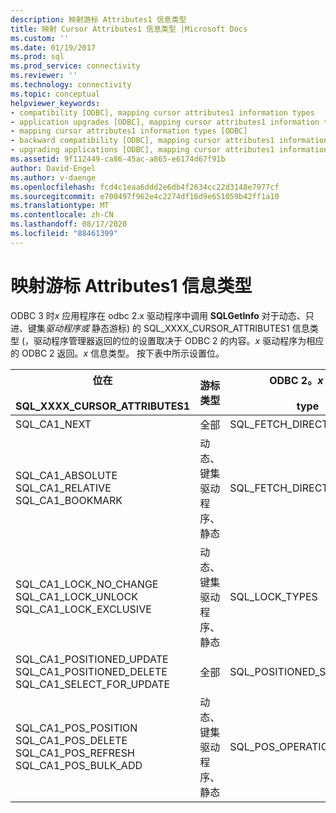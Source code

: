```yaml
---
description: 映射游标 Attributes1 信息类型
title: 映射 Cursor Attributes1 信息类型 |Microsoft Docs
ms.custom: ''
ms.date: 01/19/2017
ms.prod: sql
ms.prod_service: connectivity
ms.reviewer: ''
ms.technology: connectivity
ms.topic: conceptual
helpviewer_keywords:
- compatibility [ODBC], mapping cursor attributes1 information types
- application upgrades [ODBC], mapping cursor attributes1 information types
- mapping cursor attributes1 information types [ODBC]
- backward compatibility [ODBC], mapping cursor attributes1 information types
- upgrading applications [ODBC], mapping cursor attributes1 information types
ms.assetid: 9f112449-ca86-45ac-a865-e6174d67f91b
author: David-Engel
ms.author: v-daenge
ms.openlocfilehash: fcd4c1eaa6ddd2e6db4f2634cc22d3148e7977cf
ms.sourcegitcommit: e700497f962e4c2274df16d9e651059b42ff1a10
ms.translationtype: MT
ms.contentlocale: zh-CN
ms.lasthandoff: 08/17/2020
ms.locfileid: "88461399"
---
```

# <a name="mapping-the-cursor-attributes1-information-types"></a>映射游标 Attributes1 信息类型
ODBC 3 时*x* 应用程序在 odbc 2.x 驱动程序中调用 **SQLGetInfo** 对于动态、只进、键集*驱动程序或* 静态游标) 的 SQL_XXXX_CURSOR_ATTRIBUTES1 信息类型 (，驱动程序管理器返回的位的设置取决于 ODBC 2 的内容。*x* 驱动程序为相应的 ODBC 2 返回。*x* 信息类型。 按下表中所示设置位。  
  
|位在<br /><br /> SQL_XXXX_CURSOR_ATTRIBUTES1|游标类型|ODBC 2。*x* 信息<br /><br /> type|  
|-----------------------------------------------|-----------------|-------------------------------------|  
|SQL_CA1_NEXT|全部|SQL_FETCH_DIRECTION|  
|SQL_CA1_ABSOLUTE SQL_CA1_RELATIVE SQL_CA1_BOOKMARK|动态、键集驱动程序、静态|SQL_FETCH_DIRECTION|  
|SQL_CA1_LOCK_NO_CHANGE SQL_CA1_LOCK_UNLOCK SQL_CA1_LOCK_EXCLUSIVE|动态、键集驱动程序、静态|SQL_LOCK_TYPES|  
|SQL_CA1_POSITIONED_UPDATE SQL_CA1_POSITIONED_DELETE SQL_CA1_SELECT_FOR_UPDATE|全部|SQL_POSITIONED_STATEMENTS|  
|SQL_CA1_POS_POSITION SQL_CA1_POS_DELETE SQL_CA1_POS_REFRESH SQL_CA1_POS_BULK_ADD|动态、键集驱动程序、静态|SQL_POS_OPERATIONS|

